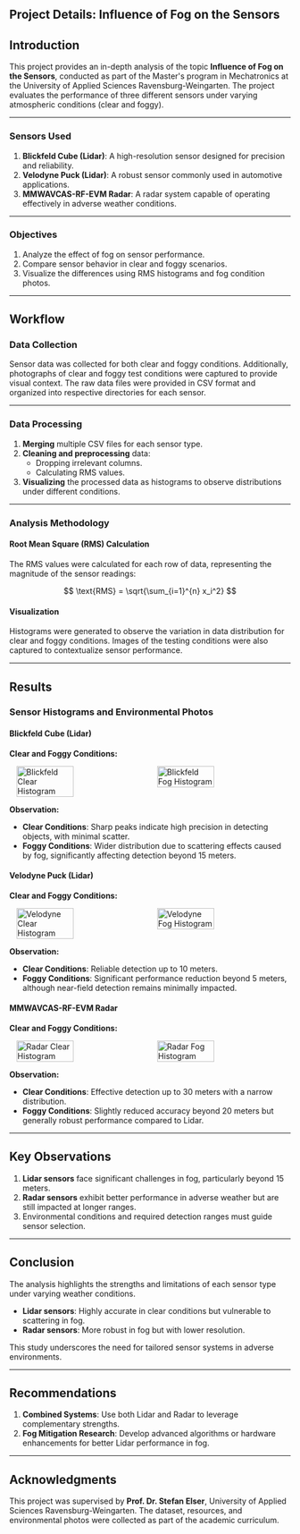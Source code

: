 ## Project Details: Influence of Fog on the Sensors

## Introduction

This project provides an in-depth analysis of the topic **Influence of Fog on the Sensors**, conducted as part of the Master's program in Mechatronics at the University of Applied Sciences Ravensburg-Weingarten. The project evaluates the performance of three different sensors under varying atmospheric conditions (clear and foggy).

---

### Sensors Used

1. **Blickfeld Cube (Lidar)**: A high-resolution sensor designed for precision and reliability.  
2. **Velodyne Puck (Lidar)**: A robust sensor commonly used in automotive applications.  
3. **MMWAVCAS-RF-EVM Radar**: A radar system capable of operating effectively in adverse weather conditions.

---

### Objectives

1. Analyze the effect of fog on sensor performance.  
2. Compare sensor behavior in clear and foggy scenarios.  
3. Visualize the differences using RMS histograms and fog condition photos.  

---

## Workflow

### Data Collection

Sensor data was collected for both clear and foggy conditions. Additionally, photographs of clear and foggy test conditions were captured to provide visual context. The raw data files were provided in CSV format and organized into respective directories for each sensor.

---

### Data Processing

1. **Merging** multiple CSV files for each sensor type.  
2. **Cleaning and preprocessing** data:  
   - Dropping irrelevant columns.  
   - Calculating RMS values.  
3. **Visualizing** the processed data as histograms to observe distributions under different conditions.  

---

### Analysis Methodology

#### Root Mean Square (RMS) Calculation

The RMS values were calculated for each row of data, representing the magnitude of the sensor readings:  

$$
\text{RMS} = \sqrt{\sum_{i=1}^{n} x_i^2}
$$

#### Visualization

Histograms were generated to observe the variation in data distribution for clear and foggy conditions. Images of the testing conditions were also captured to contextualize sensor performance.

---

## Results

### Sensor Histograms and Environmental Photos

#### **Blickfeld Cube (Lidar)**

**Clear and Foggy Conditions:**
<div style="display: flex; justify-content: space-around;">
  <img src="https://drive.google.com/uc?export=view&id=1xhiEUqHokxLjKxtrraLYnqb8oKcj2mu1" alt="Blickfeld Clear Histogram" width="45%">
  <img src="https://drive.google.com/uc?export=view&id=17p8pguaCtizcyMQy-c8tBYpd-qalAG_i" alt="Blickfeld Fog Histogram" width="45%">
</div>  

**Observation:**  
- **Clear Conditions**: Sharp peaks indicate high precision in detecting objects, with minimal scatter.  
- **Foggy Conditions**: Wider distribution due to scattering effects caused by fog, significantly affecting detection beyond 15 meters.  

#### **Velodyne Puck (Lidar)**

**Clear and Foggy Conditions:**
<div style="display: flex; justify-content: space-around;">
  <img src="https://drive.google.com/uc?export=view&id=1FA76mXstreF4uOfHQZp8e3vFck_NxZ3Q" alt="Velodyne Clear Histogram" width="45%">
  <img src="https://drive.google.com/uc?export=view&id=1GjTYCzYtwNNJwP9j9tDHgFkZNl_Fy6YG" alt="Velodyne Fog Histogram" width="45%">
</div>  

**Observation:**  
- **Clear Conditions**: Reliable detection up to 10 meters.  
- **Foggy Conditions**: Significant performance reduction beyond 5 meters, although near-field detection remains minimally impacted.  

#### **MMWAVCAS-RF-EVM Radar**

**Clear and Foggy Conditions:**
<div style="display: flex; justify-content: space-around;">
  <img src="https://drive.google.com/uc?export=view&id=1A6-pIaxchyoeduwjUNb6ktYsj8UKYkTh" alt="Radar Clear Histogram" width="45%">
  <img src="https://drive.google.com/uc?export=view&id=1iMsUrWLv931TROUXcNnj2FQncxyunn-R" alt="Radar Fog Histogram" width="45%">
</div>  

**Observation:**  
- **Clear Conditions**: Effective detection up to 30 meters with a narrow distribution.  
- **Foggy Conditions**: Slightly reduced accuracy beyond 20 meters but generally robust performance compared to Lidar.  

---


## Key Observations

1. **Lidar sensors** face significant challenges in fog, particularly beyond 15 meters.  
2. **Radar sensors** exhibit better performance in adverse weather but are still impacted at longer ranges.  
3. Environmental conditions and required detection ranges must guide sensor selection.  

---

## Conclusion

The analysis highlights the strengths and limitations of each sensor type under varying weather conditions.  
- **Lidar sensors**: Highly accurate in clear conditions but vulnerable to scattering in fog.  
- **Radar sensors**: More robust in fog but with lower resolution.  

This study underscores the need for tailored sensor systems in adverse environments.

---

## Recommendations

1. **Combined Systems**: Use both Lidar and Radar to leverage complementary strengths.  
2. **Fog Mitigation Research**: Develop advanced algorithms or hardware enhancements for better Lidar performance in fog.

---

## Acknowledgments

This project was supervised by **Prof. Dr. Stefan Elser**, University of Applied Sciences Ravensburg-Weingarten. The dataset, resources, and environmental photos were collected as part of the academic curriculum.
